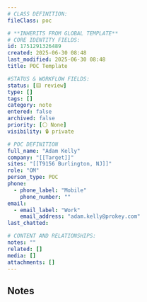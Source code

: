 ```yaml
---
# CLASS DEFINITION:
fileClass: poc

# **INHERITS FROM GLOBAL TEMPLATE**
# CORE IDENTITY FIELDS:
id: 1751291326489
created: 2025-06-30 08:48
last_modified: 2025-06-30 08:48
title: POC Template

#STATUS & WORKFLOW FIELDS:
status: [🟨 review]
type: []
tags: []
category: note
entered: false
archived: false
priority: [⚪ None]
visibility: 🔒 private

# POC DEFINITION
full_name: "Adam Kelly"
company: "[[Target]]"
sites: "[[T9156 Burlington, NJ]]"
role: "OM"
person_type: POC
phone:
  - phone_label: "Mobile"
    phone_number: ""
email:
  - email_label: "Work"
    email_address: "adam.kelly@prokey.com"
last_chatted: 

# CONTENT AND RELATIONSHIPS:
notes: ""
related: []
media: []
attachments: []
---
```


## Notes